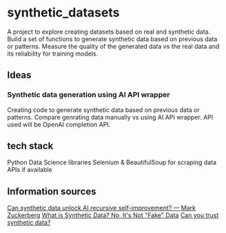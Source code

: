 # synthetic_datasets

A project to explore creating datasets based on real and synthetic data. Build a set of functions to generate synthetic data based on previous data or patterns. Measure the quality of the generated data vs the real data and its reliability for training models.

## Ideas

### Synthetic data generation using AI API wrapper

Creating code to generate synthetic data based on previous data or patterns. Compare genrating data manually vs using AI API wrapper. API used will be OpenAI completion API.

## tech stack

Python
Data Science libraries
Selenium & BeautifulSoup for scraping data
APIs if available

## Information sources

[Can synthetic data unlock AI recursive self-improvement? — Mark Zuckerberg](https://youtu.be/9TU0XjJqpOg?si=p_4xC25g0I39mVFG)
[What is Synthetic Data? No, It's Not "Fake" Data](https://youtu.be/HIusawrGBN4?si=sfdI0ebFGUDtCRwI)
[Can you trust synthetic data?](https://youtu.be/QQtSa9ngqQk?si=MdX--ysvPzT7toEE)
